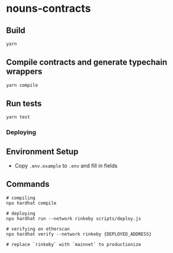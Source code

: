 # nouns-contracts

## Build

```sh
yarn
```

## Compile contracts and generate typechain wrappers

```sh
yarn compile
```

## Run tests

```sh
yarn test
```

### Deploying

## Environment Setup

- Copy `.env.example` to `.env` and fill in fields

## Commands

```
# compiling
npx hardhat compile

# deploying
npx hardhat run --network rinkeby scripts/deploy.js

# verifying on etherscan
npx hardhat verify --network rinkeby {DEPLOYED_ADDRESS}

# replace `rinkeby` with `mainnet` to productionize
```
